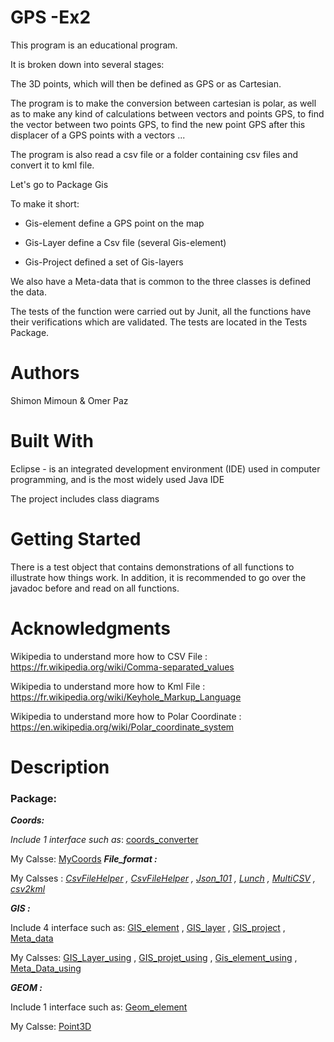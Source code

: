 
# GPS -Ex2

This program is an educational program.

It is broken down into several stages:

The 3D points, which will then be defined as GPS or as Cartesian.

The program is to make the conversion between cartesian is polar, as well as to make any kind of calculations between vectors and points GPS, to find the vector between two points GPS, to find the new point GPS after this displacer of a GPS points with a vectors ...

The program is also read a csv file or a folder containing csv files and convert it to kml file.

Let's go to Package Gis

To make it short:

- Gis-element define a GPS point on the map

- Gis-Layer define a Csv file (several Gis-element)

- Gis-Project defined a set of Gis-layers

We also have a Meta-data that is common to the three classes is defined the data.

The tests of the function were carried out by Junit, all the functions have their verifications which are validated. The tests are located in the Tests Package.

# Authors

Shimon Mimoun & Omer Paz 

# Built With

Eclipse - is an integrated development environment (IDE) used in computer programming, and is the most widely used Java IDE

The project includes class diagrams

# Getting Started

There is a test object that contains demonstrations of all functions to illustrate how things work. In addition, it is recommended to go over the javadoc before and read on all functions.

# Acknowledgments

Wikipedia to understand more how to CSV File :  https://fr.wikipedia.org/wiki/Comma-separated_values

Wikipedia to understand more how to Kml File :  https://fr.wikipedia.org/wiki/Keyhole_Markup_Language

Wikipedia to understand more how to Polar Coordinate :  https://en.wikipedia.org/wiki/Polar_coordinate_system

# Description

### Package:


***Coords:***

_Include 1 interface such as_:  [coords_converter](https://github.com/omerpaz1/GPS-Ex2/blob/master/OOP_EX2-EX4-master/OOP_EX2-Ex4/src/Coords/coords_converter.java "coords_converter.java")

My Calsse: [MyCoords](https://github.com/omerpaz1/GPS-Ex2/blob/master/OOP_EX2-EX4-master/OOP_EX2-Ex4/src/Coords/MyCoords.java "MyCoords.java")
***File_format :***

My Calsses : _[CsvFileHelper](https://github.com/omerpaz1/GPS-Ex2/blob/master/OOP_EX2-EX4-master/OOP_EX2-Ex4/src/File_format/CsvFileHelper.java "CsvFileHelper.java") , [CsvFileHelper](https://github.com/omerpaz1/GPS-Ex2/blob/master/OOP_EX2-EX4-master/OOP_EX2-Ex4/src/File_format/CsvFileHelper.java "CsvFileHelper.java") , [Json_101](https://github.com/omerpaz1/GPS-Ex2/blob/master/OOP_EX2-EX4-master/OOP_EX2-Ex4/src/File_format/Json_101.java "Json_101.java") , [Lunch](https://github.com/omerpaz1/GPS-Ex2/blob/master/OOP_EX2-EX4-master/OOP_EX2-Ex4/src/File_format/Lunch.java "Lunch.java") , [MultiCSV](https://github.com/omerpaz1/GPS-Ex2/blob/master/OOP_EX2-EX4-master/OOP_EX2-Ex4/src/File_format/MultiCSV.java "MultiCSV.java") , [csv2kml](https://github.com/omerpaz1/GPS-Ex2/blob/master/OOP_EX2-EX4-master/OOP_EX2-Ex4/src/File_format/csv2kml.java "csv2kml.java")_  


***GIS :***

Include 4 interface such as: [GIS_element](https://github.com/omerpaz1/GPS-Ex2/blob/master/OOP_EX2-EX4-master/OOP_EX2-Ex4/src/GIS/GIS_element.java "GIS_element.java") , [GIS_layer](https://github.com/omerpaz1/GPS-Ex2/blob/master/OOP_EX2-EX4-master/OOP_EX2-Ex4/src/GIS/GIS_layer.java "GIS_layer.java") , [GIS_project](https://github.com/omerpaz1/GPS-Ex2/blob/master/OOP_EX2-EX4-master/OOP_EX2-Ex4/src/GIS/GIS_project.java "GIS_project.java") , [Meta_data](https://github.com/omerpaz1/GPS-Ex2/blob/master/OOP_EX2-EX4-master/OOP_EX2-Ex4/src/GIS/Meta_data.java "Meta_data.java")

My Calsses: [GIS_Layer_using](https://github.com/omerpaz1/GPS-Ex2/blob/master/OOP_EX2-EX4-master/OOP_EX2-Ex4/src/GIS/GIS_Layer_using.java "GIS_Layer_using.java") , [GIS_projet_using](https://github.com/omerpaz1/GPS-Ex2/blob/master/OOP_EX2-EX4-master/OOP_EX2-Ex4/src/GIS/GIS_projet_using.java "GIS_projet_using.java") , [Gis_element_using](https://github.com/omerpaz1/GPS-Ex2/blob/master/OOP_EX2-EX4-master/OOP_EX2-Ex4/src/GIS/Gis_element_using.java "Gis_element_using.java") , [Meta_Data_using](https://github.com/omerpaz1/GPS-Ex2/blob/master/OOP_EX2-EX4-master/OOP_EX2-Ex4/src/GIS/Meta_Data_using.java "Meta_Data_using.java")

***GEOM :***


Include 1 interface such as: [Geom_element](https://github.com/omerpaz1/GPS-Ex2/blob/master/OOP_EX2-EX4-master/OOP_EX2-Ex4/src/Geom/Geom_element.java "Geom_element.java")

My Calsse: [Point3D](https://github.com/omerpaz1/GPS-Ex2/blob/master/OOP_EX2-EX4-master/OOP_EX2-Ex4/src/Geom/Point3D.java "Point3D.java")
